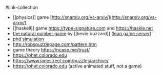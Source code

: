 #link-collection 

- [[physics]] game [http://snarxiv.org/vs-arxiv/](http://snarxiv.org/vs-arxiv/)
- [[haskell]] game https://type-signature.com and https://haskle.net 
- [the natural number game](https://www.ma.imperial.ac.uk/~buzzard/xena/natural_number_game/) by [[kevin buzzard]] ([lean game server](https://adam.math.hhu.de))
- [phd simulation](https://research.wmz.ninja/projects/phd/)
- http://robspuzzlepage.com/pattern.htm
- game theory https://ncase.me/trust/
- https://phet.colorado.edu
- https://www.janestreet.com/puzzles/archive/
- https://phet.colorado.edu (active animated stuff, not a game)